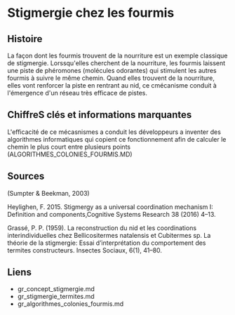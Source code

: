 # Stigmergie chez les fourmis

## Histoire

La façon dont les fourmis trouvent de la nourriture est un exemple classique de stigmergie. Lorssqu'elles cherchent de la nourriture, les fourmis laissent une piste de phéromones (molécules odorantes) qui stimulent les autres fourmis à suivre le même chemin. Quand elles trouvent de la nourriture, elles vont renforcer la piste en rentrant au nid, ce cmécanisme conduit à l'émergence d'un réseau très efficace de pistes.

## ChiffreS clés et informations marquantes

L'efficacité de ce mécasnismes a conduit les développeurs a inventer des algorithmes informatiques qui copient ce fonctionnement afin de calculer le chemin le plus court entre plusieurs points (ALGORITHMES_COLONIES_FOURMIS.MD)


## Sources

(Sumpter & Beekman, 2003)

Heylighen, F. 2015. Stigmergy as a universal coordination mechanism I: Definition and components,Cognitive Systems Research 38 (2016) 4–13.
 
Grassé, P. P. (1959). La reconstruction du nid et les coordinations
interindividuelles chez Bellicositermes natalensis et Cubitermes sp. La théorie de la stigmergie: Essai d’interprétation du comportement des termites constructeurs. Insectes Sociaux, 6(1), 41–80.

## Liens

- gr_concept_stigmergie.md
- gr_stigmergie_termites.md
- gr_algorithmes_colonies_fourmis.md

